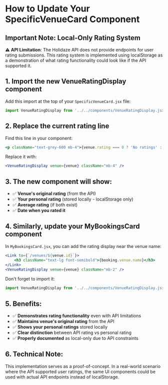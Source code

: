 # How to Update Your SpecificVenueCard Component

## Important Note: Local-Only Rating System

⚠️ **API Limitation**: The Holidaze API does not provide endpoints for user rating submissions. This rating system is implemented using localStorage as a demonstration of what rating functionality could look like if the API supported it.

## 1. Import the new VenueRatingDisplay component

Add this import at the top of your `SpecificVenueCard.jsx` file:

```jsx
import VenueRatingDisplay from '../../components/VenueRatingDisplay.jsx';
```

## 2. Replace the current rating line

Find this line in your component:
```jsx
<p className="text-grey-600 mb-4">{venue.rating === 0 ? 'No ratings' : `${venue.rating} ★`}</p>
```

Replace it with:
```jsx
<VenueRatingDisplay venue={venue} className="mb-4" />
```

## 3. The new component will show:
- ✅ **Venue's original rating** (from the API)
- ✅ **Your personal rating** (stored locally - localStorage only)
- ✅ **Average rating** (if both exist)
- ✅ **Date when you rated it**

## 4. Similarly, update your MyBookingsCard component

In `MyBookingsCard.jsx`, you can add the rating display near the venue name:

```jsx
<Link to={`/venues/${venue.id}`}>
    <h3 className="text-lg font-semibold">{booking.venue.name}</h3>
</Link>
<VenueRatingDisplay venue={venue} className="mb-2" />
```

Don't forget to import it:
```jsx
import VenueRatingDisplay from '../../components/VenueRatingDisplay.jsx';
```

## 5. Benefits:
- ✅ **Demonstrates rating functionality** even with API limitations
- ✅ **Maintains venue's original rating** from the API
- ✅ **Shows your personal ratings** stored locally
- ✅ **Clear distinction** between API rating vs personal rating
- ✅ **Properly documented** as local-only due to API constraints

## 6. Technical Note:
This implementation serves as a proof-of-concept. In a real-world scenario where the API supported user ratings, the same UI components could be used with actual API endpoints instead of localStorage. 